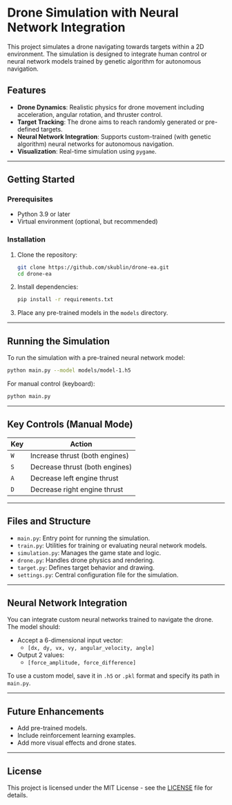 
# Drone Simulation with Neural Network Integration

This project simulates a drone navigating towards targets within a 2D environment. The simulation is designed to integrate human control or neural network models trained by genetic algorithm for autonomous navigation.

## Features

- **Drone Dynamics**: Realistic physics for drone movement including acceleration, angular rotation, and thruster control.
- **Target Tracking**: The drone aims to reach randomly generated or pre-defined targets.
- **Neural Network Integration**: Supports custom-trained (with genetic algorithm) neural networks for autonomous navigation.
- **Visualization**: Real-time simulation using `pygame`.

---

## Getting Started

### Prerequisites

- Python 3.9 or later
- Virtual environment (optional, but recommended)

### Installation

1. Clone the repository:
   ```bash
   git clone https://github.com/skublin/drone-ea.git
   cd drone-ea
   ```

2. Install dependencies:
   ```bash
   pip install -r requirements.txt
   ```

3. Place any pre-trained models in the `models` directory.

---

## Running the Simulation

To run the simulation with a pre-trained neural network model:

```bash
python main.py --model models/model-1.h5
```

For manual control (keyboard):
```bash
python main.py
```

---

## Key Controls (Manual Mode)

| Key    | Action       |
|--------|--------------|
| `W`    | Increase thrust (both engines) |
| `S`    | Decrease thrust (both engines) |
| `A`    | Decrease left engine thrust    |
| `D`    | Decrease right engine thrust   |

---

## Files and Structure

- `main.py`: Entry point for running the simulation.
- `train.py`: Utilities for training or evaluating neural network models.
- `simulation.py`: Manages the game state and logic.
- `drone.py`: Handles drone physics and rendering.
- `target.py`: Defines target behavior and drawing.
- `settings.py`: Central configuration file for the simulation.

---

## Neural Network Integration

You can integrate custom neural networks trained to navigate the drone. The model should:
- Accept a 6-dimensional input vector:
  - `[dx, dy, vx, vy, angular_velocity, angle]`
- Output 2 values:
  - `[force_amplitude, force_difference]`

To use a custom model, save it in `.h5` or `.pkl` format and specify its path in `main.py`.

---

## Future Enhancements

- Add pre-trained models.
- Include reinforcement learning examples.
- Add more visual effects and drone states.

---

## License

This project is licensed under the MIT License - see the [LICENSE](LICENSE) file for details.
